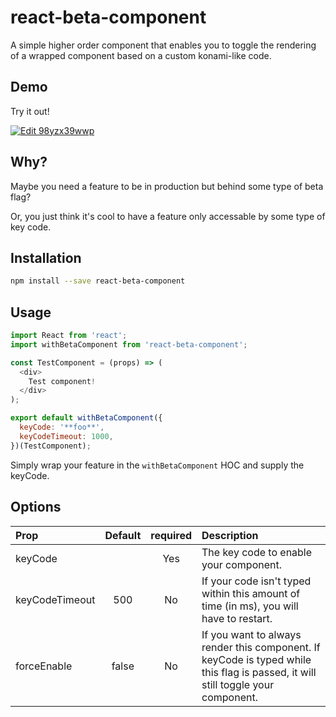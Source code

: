 # react-beta-component

A simple higher order component that enables you to toggle the rendering of a wrapped component based on a custom konami-like code.

## Demo

Try it out!

[![Edit 98yzx39wwp](https://codesandbox.io/static/img/play-codesandbox.svg)](https://codesandbox.io/s/98yzx39wwp)

## Why?

Maybe you need a feature to be in production but behind some type of beta flag?

Or, you just think it's cool to have a feature only accessable by some type of key code.

## Installation

```bash
npm install --save react-beta-component
```

## Usage

```js
import React from 'react';
import withBetaComponent from 'react-beta-component';

const TestComponent = (props) => (
  <div>
    Test component!
  </div>
);

export default withBetaComponent({
  keyCode: '**foo**',
  keyCodeTimeout: 1000,
})(TestComponent);
```

Simply wrap your feature in the `withBetaComponent` HOC and supply the keyCode.

## Options

|  Prop  | Default |  required  | Description |
:--------|:--------:|:----------:|:------------
keyCode | | Yes | The key code to enable your component.
keyCodeTimeout | 500 | No | If your code isn't typed within this amount of time (in ms), you will have to restart.
forceEnable | false  | No | If you want to always render this component. If keyCode is typed while this flag is passed, it will still toggle your component.
